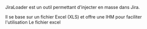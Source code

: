 JiraLoader est un outil permettant d'injecter en masse dans Jira.

Il se base sur un fichier Excel (XLS) et offre une IHM pour faciliter l'utilisation
Le fichier excel
